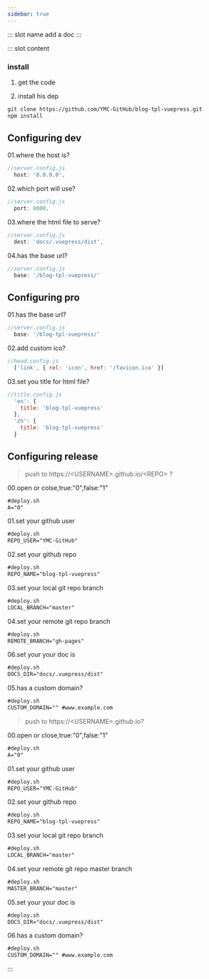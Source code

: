 ```yaml
---
sidebar: true
---
```

<common-demoItem></common-demoItem>
::: slot name
add a doc
:::

::: slot content
<common-demoCode>
  <effect-sliderBasic></effect-sliderBasic>
</common-demoCode>


 ### install

  01. get the code

  02. install his dep

<common-demoCode>
  <div slot="codeText">

```html
git clone https://github.com/YMC-GitHub/blog-tpl-vuepress.git
npm install
```

  </div>
</common-demoCode>



## Configuring dev

01.where the host is?

<common-demoCode>
  <div slot="codeText">

```js
//server.config.js
  host: '0.0.0.0',
```
  </div>
</common-demoCode>

02.which port will use?

<common-demoCode>
  <div slot="codeText">

```js
//server.config.js
  port: 8000,
```

  </div>
</common-demoCode>



03.where the html file to serve?

<common-demoCode>
  <div slot="codeText">

```js
//server.config.js
  dest: 'docs/.vuepress/dist',
```

  </div>
</common-demoCode>




04.has the base url?

<common-demoCode>
  <div slot="codeText">

```js
//server.config.js
  base: '/blog-tpl-vuepress/'
```

  </div>
</common-demoCode>



## Configuring pro

01.has the base url?

<common-demoCode>
  <div slot="codeText">

```js
//server.config.js
  base: '/blog-tpl-vuepress/'
```

  </div>
</common-demoCode>




02.add custom ico?

<common-demoCode>
  <div slot="codeText">

```js
//head.config.js
  ['link', { rel: 'icon', href: '/favicon.ico' }]
```

  </div>
</common-demoCode>



03.set you title for html file?

<common-demoCode>
  <div slot="codeText">

```js
//title.config.js
  'en': {
    title: 'blog-tpl-vuepress'
  },
  'zh': {
    title: 'blog-tpl-vuepress'
  }
```

  </div>
</common-demoCode>


## Configuring release

> push to https://\<USERNAME\>.github.io/\<REPO\> ?

00.open or colse,true:"0",false:"1"

<common-demoCode>
  <div slot="codeText">

```html
#deploy.sh
A="0"
```

  </div>
</common-demoCode>



01.set your github user

<common-demoCode>
  <div slot="codeText">

```html
#deploy.sh
REPO_USER="YMC-GitHub"
```

  </div>
</common-demoCode>




02.set your github repo

<common-demoCode>
  <div slot="codeText">

```html
#deploy.sh
REPO_NAME="blog-tpl-vuepress"
```

  </div>
</common-demoCode>


03.set your local git repo branch

<common-demoCode>
  <div slot="codeText">

```html
#deploy.sh
LOCAL_BRANCH="master"
```

  </div>
</common-demoCode>


04.set your remote git repo branch

<common-demoCode>
  <div slot="codeText">

```html
#deploy.sh
REMOTE_BRANCH="gh-pages"
```

  </div>
</common-demoCode>



06.set your your doc is

<common-demoCode>
  <div slot="codeText">

```html
#deploy.sh
DOCS_DIR="docs/.vuepress/dist"
```

  </div>
</common-demoCode>



05.has a custom domain?

<common-demoCode>
  <div slot="codeText">

```html
#deploy.sh
CUSTOM_DOMAIN="" #www.example.com
```

  </div>
</common-demoCode>


> push to https://\<USERNAME\>.github.io?

00.open or close,true:"0",false:"1"

<common-demoCode>
  <div slot="codeText">

```html
#deploy.sh
A="0"
```

  </div>
</common-demoCode>



01.set your github user

<common-demoCode>
  <div slot="codeText">

```html
#deploy.sh
REPO_USER="YMC-GitHub"
```

  </div>
</common-demoCode>


02.set your github repo

<common-demoCode>
  <div slot="codeText">

```html
#deploy.sh
REPO_NAME="blog-tpl-vuepress"
```
  </div>
</common-demoCode>


03.set your local git repo branch

<common-demoCode>
  <div slot="codeText">

```html
#deploy.sh
LOCAL_BRANCH="master"
```
  </div>
</common-demoCode>



04.set your remote git repo master branch

<common-demoCode>
  <div slot="codeText">

```html
#deploy.sh
MASTER_BRANCH="master"
```

  </div>
</common-demoCode>



05.set your your doc is


<common-demoCode>
  <div slot="codeText">

```html
#deploy.sh
DOCS_DIR="docs/.vuepress/dist"
```

  </div>
</common-demoCode>




06.has a custom domain?

<common-demoCode>
  <div slot="codeText">

```html
#deploy.sh
CUSTOM_DOMAIN="" #www.example.com
```

  </div>
</common-demoCode>



:::
